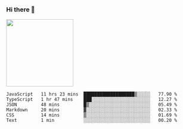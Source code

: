 ### Hi there 👋

<!--
**hwolf0610/hwolf0610** is a ✨ _special_ ✨ repository because its `README.md` (this file) appears on your GitHub profile.

Here are some ideas to get you started:

- 🔭 I’m currently working on ...
- 🌱 I’m currently learning ...
- 👯 I’m looking to collaborate on ...
- 🤔 I’m looking for help with ...
- 💬 Ask me about ...
- 📫 How to reach me: ...
- 😄 Pronouns: ...
- ⚡ Fun fact: ...
-->

<img height="180em" src="https://github-readme-stats.vercel.app/api?username=hwolf0610&show_icons=true&hide_border=true&&count_private=true&include_all_commits=true" />


<!--START_SECTION:waka-->

```text
JavaScript   11 hrs 23 mins  ███████████████████▒░░░░░   77.90 %
TypeScript   1 hr 47 mins    ███░░░░░░░░░░░░░░░░░░░░░░   12.27 %
JSON         48 mins         █▒░░░░░░░░░░░░░░░░░░░░░░░   05.49 %
Markdown     20 mins         ▓░░░░░░░░░░░░░░░░░░░░░░░░   02.33 %
CSS          14 mins         ▒░░░░░░░░░░░░░░░░░░░░░░░░   01.69 %
Text         1 min           ░░░░░░░░░░░░░░░░░░░░░░░░░   00.20 %
```

<!--END_SECTION:waka-->
